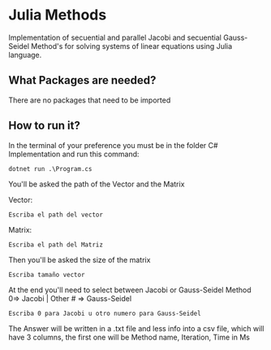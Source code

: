 # Julia Methods

Implementation of secuential and parallel Jacobi and secuential Gauss-Seidel Method's for solving systems of linear equations using Julia language.

## What Packages are needed?

There are no packages that need to be imported


## How to run it?

In the terminal of your preference you must be in the folder C# Implementation and run this command:

```
dotnet run .\Program.cs
```

You'll be asked the path of the Vector and the Matrix

Vector:
```
Escriba el path del vector
```
Matrix:
```
Escriba el path del Matriz
```
Then you'll be asked the size of the matrix

```
Escriba tamaño vector
```
At the end you'll need to select between Jacobi or Gauss-Seidel Method
<br>0=> Jacobi | Other # => Gauss-Seidel
```
Escriba 0 para Jacobi u otro numero para Gauss-Seidel
```
The Answer will be written in a .txt file and less info into a csv file, which will have 3 columns, the first one will be Method name, Iteration, Time in Ms